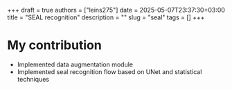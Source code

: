 +++ 
draft = true
authors = ["leins275"]
date = 2025-05-07T23:37:30+03:00
title = "SEAL recognition"
description = ""
slug = "seal"
tags = []
+++

# My contribution
- Implemented data augmentation module
- Implemented seal recognition flow based on UNet and statistical techniques
